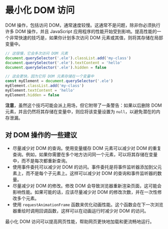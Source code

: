 # 最小化 DOM 访问

DOM 操作，包括访问 DOM，通常速度较慢。这通常不是问题，除非你必须执行许多 DOM 操作，并且 JavaScript 应用程序的性能开始受到影响。提高性能的一个非常快速的技巧是，如果你计划多次访问 DOM 元素或其值，则将其存储在局部变量中。

```js
// 这很慢，它会多次访问 DOM 元素
document.querySelector('.ele').classList.add('my-class')
document.querySelector('.ele').textContent = 'hello'
document.querySelector('.ele').hidden = false

// 这会更快，因为它将 DOM 元素存储在一个变量中
const myElement = document.querySelector('.ele')
myElement.classList.add('my-class')
myElement.textContent = 'hello'
myElement.hidden = false
```

**注意**，虽然这个技巧可能会派上用场，但它附带了一条警告：如果以后删除 DOM 元素，并且仍然将其存储在变量中，则应将该变量设置为 `null`，以避免潜在的内存泄漏。

## 对 DOM 操作的一些建议

- 尽量减少对 DOM 的查询。使用变量缓存 DOM 元素可以减少对 DOM 的重复查询。例如，如果你需要在多个地方访问同一个元素，可以将其存储在变量中，而不是每次都重新查询。
- 使用事件委托可以减少对 DOM 的访问。事件委托是将事件监听器添加到父元素上，而不是每个子元素上。这样可以减少对 DOM 的查询和事件监听器的数量。
- 尽量减少对 DOM 的修改。修改 DOM 会导致浏览器重新渲染页面，这可能会影响性能。如果可能的话，应该尽量减少对 DOM 的修改次数，并在一次性修改多个元素。
- 使用 `requestAnimationFrame` 函数来优化动画性能。这个函数会在下一次浏览器重绘时调用回调函数，这样可以在动画运行时减少对 DOM 的访问。

最小化 DOM 访问可以提高网页性能，帮助网页更快地加载和更流畅地运行。
